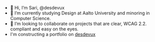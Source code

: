 - 👋 Hi, I’m Sari, @desdevux
- 🌱 I’m currently studying Design at Aalto University and minoring in Computer Science.
- 💞️ I’m looking to collaborate on projects that are clear, WCAG 2.2. compliant and easy on the eyes.
- I'm constructing a portfolio on [desdevux](https://desdevux.fi/)

<!---
desdevux/desdevux is a ✨ special ✨ repository because its `README.md` (this file) appears on your GitHub profile.
You can click the Preview link to take a look at your changes.
--->
